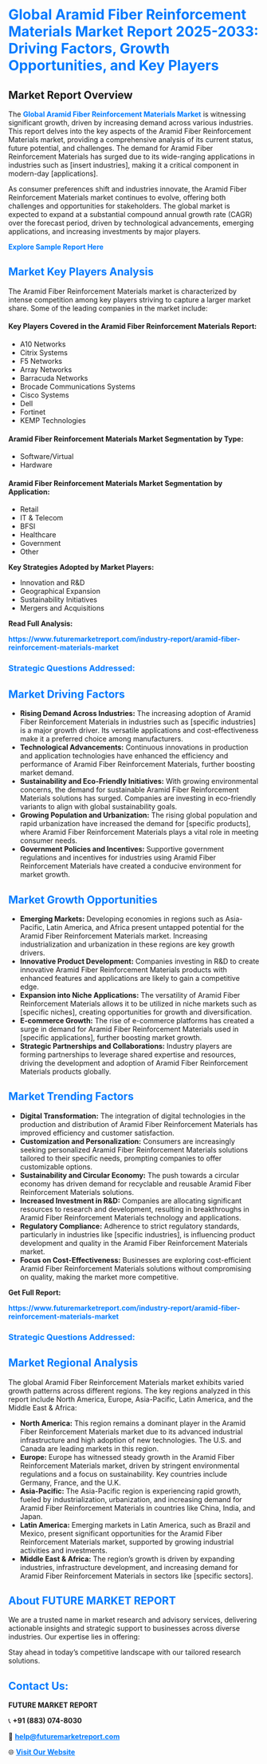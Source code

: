 <h1 style="color: #007BFF;">Global Aramid Fiber Reinforcement Materials Market Report 2025-2033: Driving Factors, Growth Opportunities, and Key Players</h1>

<section id="overview">
<h2>Market Report Overview</h2>
<p>The <a href="https://www.futuremarketreport.com/industry-report/aramid-fiber-reinforcement-materials-market" style="color: #007BFF; text-decoration: none;"><strong>Global Aramid Fiber Reinforcement Materials Market</strong></a> is witnessing significant growth, driven by increasing demand across various industries. This report delves into the key aspects of the Aramid Fiber Reinforcement Materials market, providing a comprehensive analysis of its current status, future potential, and challenges. The demand for Aramid Fiber Reinforcement Materials has surged due to its wide-ranging applications in industries such as [insert industries], making it a critical component in modern-day [applications].</p>
<p>As consumer preferences shift and industries innovate, the Aramid Fiber Reinforcement Materials market continues to evolve, offering both challenges and opportunities for stakeholders. The global market is expected to expand at a substantial compound annual growth rate (CAGR) over the forecast period, driven by technological advancements, emerging applications, and increasing investments by major players.</p>
</section>

<section id="overview">
<p><a href="https://www.futuremarketreport.com/request-sample/reportId=36944" style="color: #007BFF; text-decoration: none;"><strong>Explore Sample Report Here</strong></a></p>
</section>

<section id="key-players">
<h2 style="color: #007BFF;">Market Key Players Analysis</h2>
<p>The Aramid Fiber Reinforcement Materials market is characterized by intense competition among key players striving to capture a larger market share. Some of the leading companies in the market include:</p>
<h4>Key Players Covered in the Aramid Fiber Reinforcement Materials Report:</h4>
<ul><li>A10 Networks</li><li>Citrix Systems</li><li>F5 Networks</li><li>Array Networks</li><li>Barracuda Networks</li><li>Brocade Communications Systems</li><li>Cisco Systems</li><li>Dell</li><li>Fortinet</li><li>KEMP Technologies</li></ul>
<h4>Aramid Fiber Reinforcement Materials Market Segmentation by Type:</h4>
<ul><li>Software/Virtual</li><li>Hardware</li></ul>

<h4>Aramid Fiber Reinforcement Materials Market Segmentation by Application:</h4>
<ul><li>Retail</li><li>IT &amp; Telecom</li><li>BFSI</li><li>Healthcare</li><li>Government</li><li>Other</li></ul>
<p><strong>Key Strategies Adopted by Market Players:</strong></p>
<ul>
<li>Innovation and R&D</li>
<li>Geographical Expansion</li>
<li>Sustainability Initiatives</li>
<li>Mergers and Acquisitions</li>
</ul>
</section>

<section>
<p><strong>Read Full Analysis: </strong></p><a href="https://www.futuremarketreport.com/industry-report/aramid-fiber-reinforcement-materials-market" style="color: #007BFF; text-decoration: none;"><strong>https://www.futuremarketreport.com/industry-report/aramid-fiber-reinforcement-materials-market</strong></a>
<h3 style="color: #007BFF;">Strategic Questions Addressed:</h3>
</section>

<section id="driving-factors">
<h2 style="color: #007BFF;">Market Driving Factors</h2>
<ul>
<li><strong>Rising Demand Across Industries:</strong> The increasing adoption of Aramid Fiber Reinforcement Materials in industries such as [specific industries] is a major growth driver. Its versatile applications and cost-effectiveness make it a preferred choice among manufacturers.</li>
<li><strong>Technological Advancements:</strong> Continuous innovations in production and application technologies have enhanced the efficiency and performance of Aramid Fiber Reinforcement Materials, further boosting market demand.</li>
<li><strong>Sustainability and Eco-Friendly Initiatives:</strong> With growing environmental concerns, the demand for sustainable Aramid Fiber Reinforcement Materials solutions has surged. Companies are investing in eco-friendly variants to align with global sustainability goals.</li>
<li><strong>Growing Population and Urbanization:</strong> The rising global population and rapid urbanization have increased the demand for [specific products], where Aramid Fiber Reinforcement Materials plays a vital role in meeting consumer needs.</li>
<li><strong>Government Policies and Incentives:</strong> Supportive government regulations and incentives for industries using Aramid Fiber Reinforcement Materials have created a conducive environment for market growth.</li>
</ul>
</section>

<section id="growth-opportunities">
<h2 style="color: #007BFF;">Market Growth Opportunities</h2>
<ul>
<li><strong>Emerging Markets:</strong> Developing economies in regions such as Asia-Pacific, Latin America, and Africa present untapped potential for the Aramid Fiber Reinforcement Materials market. Increasing industrialization and urbanization in these regions are key growth drivers.</li>
<li><strong>Innovative Product Development:</strong> Companies investing in R&D to create innovative Aramid Fiber Reinforcement Materials products with enhanced features and applications are likely to gain a competitive edge.</li>
<li><strong>Expansion into Niche Applications:</strong> The versatility of Aramid Fiber Reinforcement Materials allows it to be utilized in niche markets such as [specific niches], creating opportunities for growth and diversification.</li>
<li><strong>E-commerce Growth:</strong> The rise of e-commerce platforms has created a surge in demand for Aramid Fiber Reinforcement Materials used in [specific applications], further boosting market growth.</li>
<li><strong>Strategic Partnerships and Collaborations:</strong> Industry players are forming partnerships to leverage shared expertise and resources, driving the development and adoption of Aramid Fiber Reinforcement Materials products globally.</li>
</ul>
</section>

<section id="trending-factors">
<h2 style="color: #007BFF;">Market Trending Factors</h2>
<ul>
<li><strong>Digital Transformation:</strong> The integration of digital technologies in the production and distribution of Aramid Fiber Reinforcement Materials has improved efficiency and customer satisfaction.</li>
<li><strong>Customization and Personalization:</strong> Consumers are increasingly seeking personalized Aramid Fiber Reinforcement Materials solutions tailored to their specific needs, prompting companies to offer customizable options.</li>
<li><strong>Sustainability and Circular Economy:</strong> The push towards a circular economy has driven demand for recyclable and reusable Aramid Fiber Reinforcement Materials solutions.</li>
<li><strong>Increased Investment in R&D:</strong> Companies are allocating significant resources to research and development, resulting in breakthroughs in Aramid Fiber Reinforcement Materials technology and applications.</li>
<li><strong>Regulatory Compliance:</strong> Adherence to strict regulatory standards, particularly in industries like [specific industries], is influencing product development and quality in the Aramid Fiber Reinforcement Materials market.</li>
<li><strong>Focus on Cost-Effectiveness:</strong> Businesses are exploring cost-efficient Aramid Fiber Reinforcement Materials solutions without compromising on quality, making the market more competitive.</li>
</ul>
</section>

<section>
<p><strong>Get Full Report: </strong></p><a href="https://www.futuremarketreport.com/industry-report/aramid-fiber-reinforcement-materials-market" style="color: #007BFF; text-decoration: none;"><strong>https://www.futuremarketreport.com/industry-report/aramid-fiber-reinforcement-materials-market</strong></a>
<h3 style="color: #007BFF;">Strategic Questions Addressed:</h3>
</section>


<section id="regional-analysis">
<h2 style="color: #007BFF;">Market Regional Analysis</h2>
<p>The global Aramid Fiber Reinforcement Materials market exhibits varied growth patterns across different regions. The key regions analyzed in this report include North America, Europe, Asia-Pacific, Latin America, and the Middle East & Africa:</p>
<ul>
<li><strong>North America:</strong> This region remains a dominant player in the Aramid Fiber Reinforcement Materials market due to its advanced industrial infrastructure and high adoption of new technologies. The U.S. and Canada are leading markets in this region.</li>
<li><strong>Europe:</strong> Europe has witnessed steady growth in the Aramid Fiber Reinforcement Materials market, driven by stringent environmental regulations and a focus on sustainability. Key countries include Germany, France, and the U.K.</li>
<li><strong>Asia-Pacific:</strong> The Asia-Pacific region is experiencing rapid growth, fueled by industrialization, urbanization, and increasing demand for Aramid Fiber Reinforcement Materials in countries like China, India, and Japan.</li>
<li><strong>Latin America:</strong> Emerging markets in Latin America, such as Brazil and Mexico, present significant opportunities for the Aramid Fiber Reinforcement Materials market, supported by growing industrial activities and investments.</li>
<li><strong>Middle East & Africa:</strong> The region’s growth is driven by expanding industries, infrastructure development, and increasing demand for Aramid Fiber Reinforcement Materials in sectors like [specific sectors].</li>
</ul>
</section>

<footer>
<h2 style="color: #007BFF;">About FUTURE MARKET REPORT</h2>
<p>We are a trusted name in market research and advisory services, delivering actionable insights and strategic support to businesses across diverse industries. Our expertise lies in offering:</p>

<p>Stay ahead in today’s competitive landscape with our tailored research solutions.</p>

<h2 style="color: #007BFF;">Contact Us:</h2>
<p><strong>FUTURE MARKET REPORT</strong></p>
<p>📞 <strong>+91 (883) 074-8030</strong></p>
<p>📧 <strong><a href="mailto:help@futuremarketreport.com" style="color: #007BFF;">help@futuremarketreport.com</a></strong></p>
<p>🌐 <strong><a href="https://www.futuremarketreport.com/" style="color: #007BFF;">Visit Our Website</a></strong></p>
</footer>